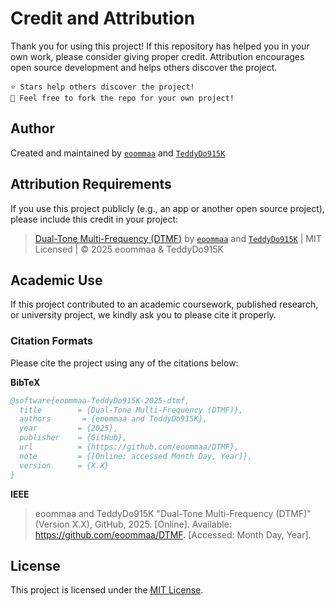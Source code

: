 # Credit and Attribution
Thank you for using this project! If this repository has helped you in your own work, please consider giving proper credit.
Attribution encourages open source development and helps others discover the project.

    ⭐ Stars help others discover the project!
    🍴 Feel free to fork the repo for your own project!

    
## Author
Created and maintained by [`eoommaa`](https://github.com/eoommaa) and [`TeddyDo915K`](https://github.com/TeddyDo915K) 


## Attribution Requirements
If you use this project publicly (e.g., an app or another open source project), please include this credit in your project:
> [Dual-Tone Multi-Frequency (DTMF)](https://github.com/eoommaa/DTMF) by [`eoommaa`](https://github.com/eoommaa) and [`TeddyDo915K`](https://github.com/TeddyDo915K) | MIT Licensed | © 2025 eoommaa & TeddyDo915K
 

##  Academic Use
If this project contributed to an academic coursework, published research, or university project, we kindly ask you to please cite it properly.

### Citation Formats
Please cite the project using any of the citations below:

**BibTeX**
```bibtex
@software{eoommaa-TeddyDo915K-2025-dtmf,
  title        = {Dual-Tone Multi-Frequency (DTMF)},
  authors       = {eoommaa and TeddyDo915K},
  year         = {2025},
  publisher    = {GitHub},
  url          = {https://github.com/eoommaa/DTMF},
  note         = {[Online; accessed Month Day, Year]},
  version      = {X.X}
}
```

**IEEE**
> eoommaa and TeddyDo915K "Dual-Tone Multi-Frequency (DTMF)" (Version X.X), GitHub, 2025. [Online]. Available: https://github.com/eoommaa/DTMF. [Accessed: Month Day, Year].


## License
This project is licensed under the [MIT License](./LICENSE).
